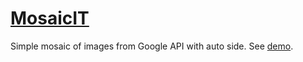 <h1>
    <a name="mosaicit" class="anchor" href="#mosaicit">
        <span class="octicon octicon-link"></span>
    </a>
    <a href="http://mosaicit-lacroix.rhcloud.com/">MosaicIT</a>
</h1>
<p>
    Simple mosaic of images from Google API with auto side. See <a href="http://mosaicit-lacroix.rhcloud.com/">demo</a>.
</p>